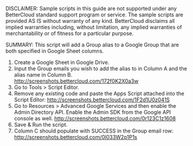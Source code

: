 DISCLAIMER: Sample scripts in this guide are not supported under any BetterCloud standard support program or service. The sample scripts are provided AS IS without warranty of any kind. BetterCloud disclaims all implied warranties including, without limitation, any implied warranties of merchantability or of fitness for a particular purpose.

SUMMARY: This script will add a Group alias to a Google Group that are both specified in Google Sheet columns.

1) Create a Google Sheet in Google Drive.
2) Input the Group emails you wish to add the alias to in Column A and the alias name in Column B. http://screenshots.bettercloud.com/172f0K2X0a3w
3) Go to Tools > Script Editor.
4) Remove any existing code and paste the Apps Script attached into the Script Editor: http://screenshots.bettercloud.com/1F2d1U0z041S
5) Go to Resources > Advanced Google Services and then enable the Admin Directory API. Enable the Admin SDK from the Google API console as well. http://screenshots.bettercloud.com/0r123C1z1608
6) Save & Run the script.
7) Column C should populate with SUCCESS in the Group email row: http://screenshots.bettercloud.com/0l033W2p1P1s
